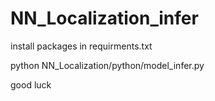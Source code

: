 # NN_Localization_infer

install packages in requirments.txt  
  
python NN_Localization/python/model_infer.py  
  
good luck  

